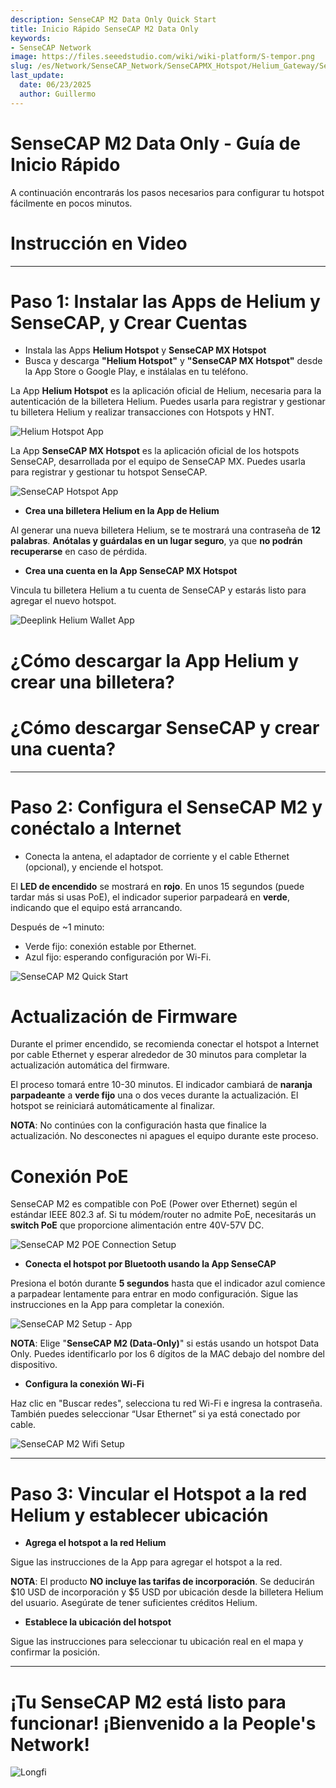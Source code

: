 ```yaml
---
description: SenseCAP M2 Data Only Quick Start
title: Inicio Rápido SenseCAP M2 Data Only
keywords:
- SenseCAP Network
image: https://files.seeedstudio.com/wiki/wiki-platform/S-tempor.png
slug: /es/Network/SenseCAP_Network/SenseCAPMX_Hotspot/Helium_Gateway/SenseCAP_M2_Data_Only/Quick_Start
last_update:
  date: 06/23/2025
  author: Guillermo
---
```


SenseCAP M2 Data Only - Guía de Inicio Rápido
=============================================

A continuación encontrarás los pasos necesarios para configurar tu hotspot fácilmente en pocos minutos.

**Instrucción en Video**
========================

* * *

**Paso 1: Instalar las Apps de Helium y SenseCAP, y Crear Cuentas**
===================================================================

* Instala las Apps **Helium Hotspot** y **SenseCAP MX Hotspot**
* Busca y descarga **"Helium Hotspot"** y **"SenseCAP MX Hotspot"** desde la App Store o Google Play, e instálalas en tu teléfono.

La App **Helium Hotspot** es la aplicación oficial de Helium, necesaria para la autenticación de la billetera Helium. Puedes usarla para registrar y gestionar tu billetera Helium y realizar transacciones con Hotspots y HNT.

![Helium Hotspot App](https://www.sensecapmx.com/wp-content/uploads/2022/07/helium-app-logos-1.webp)

La App **SenseCAP MX Hotspot** es la aplicación oficial de los hotspots SenseCAP, desarrollada por el equipo de SenseCAP MX. Puedes usarla para registrar y gestionar tu hotspot SenseCAP.

![SenseCAP Hotspot App](https://www.sensecapmx.com/wp-content/uploads/2022/07/SenseCAP-Hotspot-App.png)

* **Crea una billetera Helium en la App de Helium**

Al generar una nueva billetera Helium, se te mostrará una contraseña de **12 palabras**. **Anótalas y guárdalas en un lugar seguro**, ya que **no podrán recuperarse** en caso de pérdida.

* **Crea una cuenta en la App SenseCAP MX Hotspot**

Vincula tu billetera Helium a tu cuenta de SenseCAP y estarás listo para agregar el nuevo hotspot.

![Deeplink Helium Wallet App](https://www.sensecapmx.com/wp-content/uploads/2022/07/deeplink-1.png)

**¿Cómo descargar la App Helium y crear una billetera?**
========================================================

**¿Cómo descargar SenseCAP y crear una cuenta?**
===============================================

* * *

**Paso 2: Configura el SenseCAP M2 y conéctalo a Internet**
==========================================================

*   Conecta la antena, el adaptador de corriente y el cable Ethernet (opcional), y enciende el hotspot.

El **LED de encendido** se mostrará en **rojo**. En unos 15 segundos (puede tardar más si usas PoE), el indicador superior parpadeará en **verde**, indicando que el equipo está arrancando.

Después de ~1 minuto:
- Verde fijo: conexión estable por Ethernet.
- Azul fijo: esperando configuración por Wi-Fi.

![SenseCAP M2 Quick Start](https://www.sensecapmx.com/wp-content/uploads/2022/07/m2-1.png)

**Actualización de Firmware**
=============================

Durante el primer encendido, se recomienda conectar el hotspot a Internet por cable Ethernet y esperar alrededor de 30 minutos para completar la actualización automática del firmware.

El proceso tomará entre 10-30 minutos. El indicador cambiará de **naranja parpadeante** a **verde fijo** una o dos veces durante la actualización. El hotspot se reiniciará automáticamente al finalizar.

**NOTA**: No continúes con la configuración hasta que finalice la actualización. No desconectes ni apagues el equipo durante este proceso.

**Conexión PoE**
==================

SenseCAP M2 es compatible con PoE (Power over Ethernet) según el estándar IEEE 802.3 af. Si tu módem/router no admite PoE, necesitarás un **switch PoE** que proporcione alimentación entre 40V-57V DC.

![SenseCAP M2 POE Connection Setup](https://www.sensecapmx.com/wp-content/uploads/2022/07/m2-poe.png)

* **Conecta el hotspot por Bluetooth usando la App SenseCAP**

Presiona el botón durante **5 segundos** hasta que el indicador azul comience a parpadear lentamente para entrar en modo configuración. Sigue las instrucciones en la App para completar la conexión.

![SenseCAP M2 Setup - App](https://www.sensecapmx.com/wp-content/uploads/2022/07/m2-setup-app-scaled.jpg)

**NOTA**: Elige "**SenseCAP M2 (Data-Only)**" si estás usando un hotspot Data Only. Puedes identificarlo por los 6 dígitos de la MAC debajo del nombre del dispositivo.

* **Configura la conexión Wi-Fi**

Haz clic en "Buscar redes", selecciona tu red Wi-Fi e ingresa la contraseña. También puedes seleccionar “Usar Ethernet” si ya está conectado por cable.

![SenseCAP M2 Wifi Setup](https://www.sensecapmx.com/wp-content/uploads/2022/07/wifi.png)

* * *

**Paso 3: Vincular el Hotspot a la red Helium y establecer ubicación**
======================================================================

* **Agrega el hotspot a la red Helium**

Sigue las instrucciones de la App para agregar el hotspot a la red.

**NOTA**: El producto **NO incluye las tarifas de incorporación**. Se deducirán \$10 USD de incorporación y \$5 USD por ubicación desde la billetera Helium del usuario. Asegúrate de tener suficientes créditos Helium.

* **Establece la ubicación del hotspot**

Sigue las instrucciones para seleccionar tu ubicación real en el mapa y confirmar la posición.

* * *

**¡Tu SenseCAP M2 está listo para funcionar! ¡Bienvenido a la People's Network!**
=====================================================================

![Longfi](https://www.sensecapmx.com/wp-content/uploads/2022/06/longfi.webp)